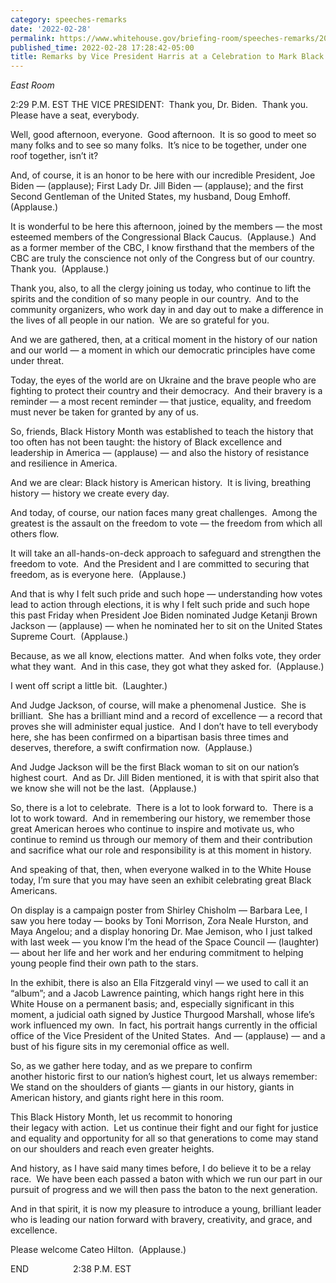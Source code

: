 ```yaml
---
category: speeches-remarks
date: '2022-02-28'
permalink: https://www.whitehouse.gov/briefing-room/speeches-remarks/2022/02/28/remarks-by-vice-president-harris-at-a-celebration-to-mark-black-history-month/
published_time: 2022-02-28 17:28:42-05:00
title: Remarks by Vice President Harris at a Celebration to Mark Black History Month
---
```

 
*East Room*

2:29 P.M. EST THE VICE PRESIDENT:  Thank you, Dr. Biden.  Thank you. 
Please have a seat, everybody.

Well, good afternoon, everyone.  Good afternoon.  It is so good to meet
so many folks and to see so many folks.  It’s nice to be together, under
one roof together, isn’t it?

And, of course, it is an honor to be here with our incredible President,
Joe Biden — (applause); First Lady Dr. Jill Biden — (applause); and the
first Second Gentleman of the United States, my husband, Doug Emhoff. 
(Applause.)  
  
It is wonderful to be here this afternoon, joined by the members — the
most esteemed members of the Congressional Black Caucus.  (Applause.) 
And as a former member of the CBC, I know firsthand that the members of
the CBC are truly the conscience not only of the Congress but of our
country.  Thank you.  (Applause.)  
  
Thank you, also, to all the clergy joining us today, who continue to
lift the spirits and the condition of so many people in our country. 
And to the community organizers, who work day in and day out to make a
difference in the lives of all people in our nation.  We are so grateful
for you.

And we are gathered, then, at a critical moment in the history of our
nation and our world — a moment in which our democratic principles have
come under threat.  
  
Today, the eyes of the world are on Ukraine and the brave people who are
fighting to protect their country and their democracy.  And their
bravery is a reminder — a most recent reminder — that justice, equality,
and freedom must never be taken for granted by any of us.  
  
So, friends, Black History Month was established to teach the history
that too often has not been taught: the history of Black excellence and
leadership in America — (applause) — and also the history of resistance
and resilience in America.    
  
And we are clear: Black history is American history.  It is living,
breathing history — history we create every day. 

And today, of course, our nation faces many great challenges.  Among the
greatest is the assault on the freedom to vote — the freedom from which
all others flow.   
  
It will take an all-hands-on-deck approach to safeguard and strengthen
the freedom to vote.  And the President and I are committed to securing
that freedom, as is everyone here.  (Applause.)  
  
And that is why I felt such pride and such hope — understanding how
votes lead to action through elections, it is why I felt such pride and
such hope this past Friday when President Joe Biden nominated Judge
Ketanji Brown Jackson — (applause) — when he nominated her to sit on the
United States Supreme Court.  (Applause.)  
  
Because, as we all know, elections matter.  And when folks vote, they
order what they want.  And in this case, they got what they asked for. 
(Applause.)

I went off script a little bit.  (Laughter.)

And Judge Jackson, of course, will make a phenomenal Justice.  She is
brilliant.  She has a brilliant mind and a record of excellence — a
record that proves she will administer equal justice.  And I don’t have
to tell everybody here, she has been confirmed on a bipartisan basis
three times and deserves, therefore, a swift confirmation now. 
(Applause.)

And Judge Jackson will be the first Black woman to sit on our nation’s
highest court.  And as Dr. Jill Biden mentioned, it is with that spirit
also that we know she will not be the last.  (Applause.)   
  
So, there is a lot to celebrate.  There is a lot to look forward to. 
There is a lot to work toward.  And in remembering our history, we
remember those great American heroes who continue to inspire and
motivate us, who continue to remind us through our memory of them and
their contribution and sacrifice what our role and responsibility is at
this moment in history.  
  
And speaking of that, then, when everyone walked in to the White House
today, I’m sure that you may have seen an exhibit celebrating great
Black Americans.  
  
On display is a campaign poster from Shirley Chisholm — Barbara Lee, I
saw you here today — books by Toni Morrison, Zora Neale Hurston, and
Maya Angelou; and a display honoring Dr. Mae Jemison, who I just talked
with last week — you know I’m the head of the Space Council — (laughter)
— about her life and her work and her enduring commitment to helping
young people find their own path to the stars.  
  
In the exhibit, there is also an Ella Fitzgerald vinyl — we used to call
it an “album”; and a Jacob Lawrence painting, which hangs right here in
this White House on a permanent basis; and, especially significant in
this moment, a judicial oath signed by Justice Thurgood Marshall, whose
life’s work influenced my own.  In fact, his portrait hangs currently in
the official office of the Vice President of the United States.  And —
(applause) — and a bust of his figure sits in my ceremonial office as
well.  
  
So, as we gather here today, and as we prepare to confirm  
another historic first to our nation’s highest court, let us always
remember: We stand on the shoulders of giants — giants in our history,
giants in American history, and giants right here in this room.   
  
This Black History Month, let us recommit to honoring  
their legacy with action.  Let us continue their fight and our fight for
justice and equality and opportunity for all so that generations to come
may stand on our shoulders and reach even greater heights.  
  
And history, as I have said many times before, I do believe it to be a
relay race.  We have been each passed a baton with which we run our part
in our pursuit of progress and we will then pass the baton to the next
generation.   
  
And in that spirit, it is now my pleasure to introduce a young,
brilliant leader who is leading our nation forward with bravery,
creativity, and grace, and excellence.  
  
Please welcome Cateo Hilton.  (Applause.)   
  
END                  2:38 P.M. EST
